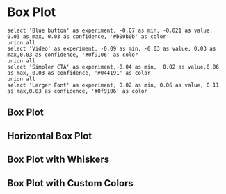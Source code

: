 # Box Plot

```box
select 'Blue button' as experiment, -0.07 as min, -0.021 as value, 0.03 as max, 0.03 as confidence, '#b00b0b' as color
union all
select 'Video' as experiment, -0.09 as min, -0.03 as value, 0.03 as max,0.03 as confidence, '#0f9106' as color
union all
select 'Simpler CTA' as experiment,-0.04 as min,  0.02 as value,0.06 as max, 0.03 as confidence, '#044191' as color
union all
select 'Larger Font' as experiment, 0.02 as min, 0.06 as value, 0.11 as max,0.03 as confidence, '#0f9106' as color
```

## Box Plot
<BoxPlot 
    data={box}
    name=experiment
    midpoint=value
    confidenceInterval=confidence
    yFmt='+0.0%;-0.0%;0'
/>

## Horizontal Box Plot

<BoxPlot 
    data={box}
    name=experiment
    midpoint=value
    confidenceInterval=confidence
    swapXY=true
    yFmt='+0.0%;-0.0%;0'
    yAxisTitle="Change vs. baseline"
/>

## Box Plot with Whiskers

<BoxPlot 
    data={box}
    name=experiment
    midpoint=value
    min=min
    max=max
    confidenceInterval=confidence
    yFmt='+0.0%;-0.0%;0'
    yAxisTitle="change vs. baseline"
/>

## Box Plot with Custom Colors

<BoxPlot 
    data={box}
    name=experiment
    midpoint=value
    min=min
    max=max
    color=color
    confidenceInterval=confidence
    swapXY=true
    yFmt='+0.0%;-0.0%;0'
/>
